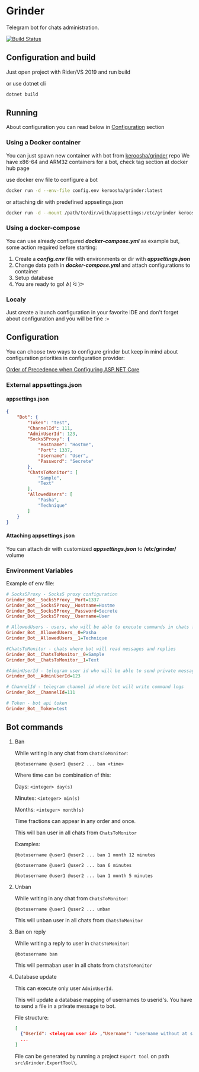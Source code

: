 # Grinder

Telegram bot for chats administration.

[![Build Status](https://dev.azure.com/GrinderDotNetRu/Grinder/_apis/build/status/Keroosha.grinder?branchName=master)](https://dev.azure.com/GrinderDotNetRu/Grinder/_build/latest?definitionId=1&branchName=master)

## Configuration and build

Just open project with Rider/VS 2019 and run build

or use dotnet cli

```bash
dotnet build
```

## Running

About configuration you can read below in [Configuration](#Configuration) section

### Using a Docker container

You can just spawn new container with bot from [keroosha/grinder](https://hub.docker.com/r/keroosha/grinder) repo
We have x86-64 and ARM32 containers for a bot, check tag section at docker hub page

use docker env file to configure a bot

```bash
docker run -d --env-file config.env keroosha/grinder:latest
```

or attaching dir with predefined appsetings.json

```bash
docker run -d --mount /path/to/dir/with/appsettings:/etc/grinder keroosha/grinder:latest
```

### Using a docker-compose

You can use already configured ***docker-compose.yml*** as example but, some action required before starting:

1. Create a ***config.env*** file with environments or dir with ***appsettings.json***
2. Change data path in ***docker-compose.yml*** and attach configurations to container
3. Setup database
4. You are ready to go! ᕕ( ᐛ )ᕗ

### Localy

Just create a launch configuration in your favorite IDE and don't forget about configuration and you will be fine :>

## Configuration

You can choose two ways to configure grinder but keep in mind about configuration priorities in configuration provider:

[Order of Precedence when Configuring ASP.NET Core](https://devblogs.microsoft.com/premier-developer/order-of-precedence-when-configuring-asp-net-core/)

### External appsettings.json

#### appsettings.json

```json
{
    "Bot": {
        "Token": "test",
        "ChannelId": 111,
        "AdminUserId": 123,
        "Socks5Proxy": {
            "Hostname": "Hostme",
            "Port": 1337,
            "Username": "User",
            "Password": "Secrete"
        },
        "ChatsToMonitor": [
            "Sample",
            "Text"
        ],
        "AllowedUsers": [
            "Pasha",
            "Technique"
        ]
    }
}
```

#### Attaching appsettings.json

You can attach dir with customized ***appsettings.json*** to **/etc/grinder/** volume

### Environment Variables

Example of env file:

```ini
# Socks5Proxy - Socks5 proxy configuration
Grinder_Bot__Socks5Proxy__Port=1337
Grinder_Bot__Socks5Proxy__Hostname=Hostme
Grinder_Bot__Socks5Proxy__Password=Secrete
Grinder_Bot__Socks5Proxy__Username=User

# AllowedUsers - users, who will be able to execute commands in chats from ChatsToMonitor
Grinder_Bot__AllowedUsers__0=Pasha
Grinder_Bot__AllowedUsers__1=Technique

#ChatsToMonitor - chats where bot will read messages and replies
Grinder_Bot__ChatsToMonitor__0=Sample
Grinder_Bot__ChatsToMonitor__1=Text

#AdminUserId - telegram user id who will be able to send private messages to bot
Grinder_Bot__AdminUserId=123

# ChannelId - telegram channel id where bot will write command logs
Grinder_Bot__ChannelId=111

# Token - bot api token
Grinder_Bot__Token=test
```

## Bot commands

1) Ban

    While writing in any chat from `ChatsToMonitor`:

    `@botusername @user1 @user2 ... ban <time>`

    Where time can be combination of this:

    Days: `<integer> day(s)`

    Minutes: `<integer> min(s)`

    Months: `<integer> month(s)`

    Time fractions can appear in any order and once.

    This will ban user in all chats from `ChatsToMonitor`

    Examples:

    `@botusername @user1 @user2 ... ban 1 month 12 minutes`

    `@botusername @user1 @user2 ... ban 6 minutes`

    `@botusername @user1 @user2 ... ban 1 month 5 minutes`

2) Unban

    While writing in any chat from `ChatsToMonitor`:

    `@botusername @user1 @user2 ... unban`

    This will unban user in all chats from `ChatsToMonitor`

3) Ban on reply

    While writing a reply to user in `ChatsToMonitor`:

    `@botusername ban`

    This will permaban user in all chats from `ChatsToMonitor`

4) Database update

    This can execute only user `AdminUserId`.

    This will update a database mapping of usernames to userid's. You have to send a file in a private message to bot.

    File structure:

    ```JSON
    [
      {"UserId": <telegram user id> ,"Username": "username without at sign"},
      ...
    ]
    ```

    File can be generated by running a project `Export tool` on path `src\Grinder.ExportTool\`.
